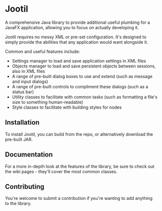 Jootil
=======

A comprehensive Java library to provide additional useful plumbing for a JavaFX application, allowing you to focus on actually developing it.

Jootil requires no messy XML or pre-set configuration. It's designed to simply provide the abilities that any application would want alongside it.

Common and useful features include:
- Settings manager to load and save application settings in XML files
- Objects manager to load and save persistent objects between sessions, also in XML files
- A range of pre-built dialog boxes to use and extend (such as message and input dialogs)
- A range of pre-built controls to compliment these dialogs (such as a status bar)
- Utility classes to facilitate with common tasks (such as formatting a file's size to something human-readable)
- Style classes to facilitate with building styles for nodes

Installation
------

To install Jootil, you can build from the repo, or alternatively download the pre-built JAR.

Documentation
-----
For a more in-depth look at the features of the library, be sure to check out the wiki pages - they'll cover the most common classes.

Contributing
-----
You're welcome to submit a contribution if you're wanting to add anything to the library.